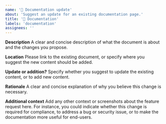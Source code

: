 ```yaml
---
name: '📝 Documentation update'
about: 'Suggest an update for an existing documentation page.'
title: '📝 Documentation'
labels: 'documentation'
assignees: ''
---
```


**Description**
A clear and concise description of what the document is about and the changes you propose.

**Location**
Please link to the existing document, or specify where you suggest the new content should be added.

**Update or addition?**
Specify whether you suggest to update the existing content, or to add new content.

**Rationale**
A clear and concise explanation of why you believe this change is necessary.

**Additional context**
Add any other context or screenshots about the feature request here. For instance, you could indicate whether this change is required for compliance, to address a bug or security issue, or to make the documentation more useful for end-users.
